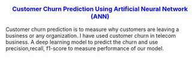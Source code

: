 <h3 style='color:blue' align='center'>Customer Churn Prediction Using Artificial Neural Network (ANN)</h3>

Customer churn prediction is to measure why customers are leaving a business or any organization. I have used customer churn in telecom business. A  deep learning model to predict the churn and use precision,recall, f1-score to measure performance of our model.
